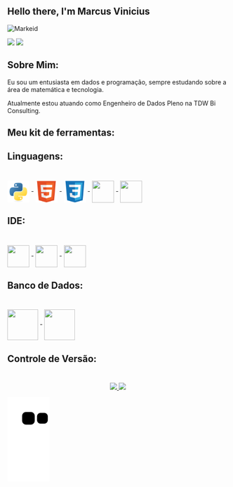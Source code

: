 ## Hello there, I'm Marcus Vinicius

<p align="left"> <img src="https://komarev.com/ghpvc/?username=riccomoura&label=Profile%20views&color=0e75b6&style=flat" alt="Markeid" /> </p>
<div>
  <a href="https://github.com/Markeid" target="_blank"><img src="https://img.shields.io/badge/GitHub-100000?style=for-the-badge&logo=github&logoColor=white" target="_blank"></a>
  <a href="https://www.linkedin.com/in/marcus-vinicius-ara%C3%BAjo-5a9180198" target="_blank"><img src="https://img.shields.io/badge/LinkedIn-0077B5?style=for-the-badge&logo=linkedin&logoColor=white" target="_blank"></a>
</div>

## Sobre Mim:

Eu sou um entusiasta em dados e programação, sempre estudando sobre a área de matemática e tecnologia.

Atualmente estou atuando como Engenheiro de Dados Pleno na TDW Bi Consulting.

## Meu kit de ferramentas:

## Linguagens: <div style="display: inline_block"><br> 
  <img align="center" height="50" width="50" src="https://raw.githubusercontent.com/devicons/devicon/master/icons/python/python-original.svg">  - <img align="center" height="50" width="50" src="https://raw.githubusercontent.com/devicons/devicon/master/icons/html5/html5-original.svg"> - <img align="center" height="50" width="50" src="https://raw.githubusercontent.com/devicons/devicon/master/icons/css3/css3-original.svg"> - <img align="center" height="50" width="50" src="https://cdn.jsdelivr.net/gh/devicons/devicon@latest/icons/php/php-original.svg"> - <img align="center" height="50" width="50" src="https://cdn.jsdelivr.net/gh/devicons/devicon@latest/icons/apachespark/apachespark-original-wordmark.svg">
          
 </div>
 
## IDE: <div style="display: inline_block"><br> 
<img align="center" height="50" width="50" src="https://cdn.jsdelivr.net/gh/devicons/devicon/icons/pycharm/pycharm-original.svg"> - <img align="center" height="50" width="50" src="https://cdn.jsdelivr.net/gh/devicons/devicon/icons/jupyter/jupyter-original.svg"> - <img align="center" height="50" width="50" src="https://cdn.jsdelivr.net/gh/devicons/devicon/icons/vscode/vscode-original.svg">                 
</div>

## Banco de Dados: <div style="display: inline_block"><br> 
<img align="center" height="70" width="70" src="https://cdn.jsdelivr.net/gh/devicons/devicon/icons/mysql/mysql-original-wordmark.svg"> - <img align="center" height="70" width="70" src="https://cdn.jsdelivr.net/gh/devicons/devicon/icons/postgresql/postgresql-original.svg">
</div>

## Controle de Versão: <div style="display: inline_block"><br> 
<i align="center" height="70" width="70" class="devicon-github-original-wordmark"></i>
</div>

<div align="center">
  <a href="https://github.com/Markeid">
  <img height="180em" src="https://github-readme-stats.vercel.app/api?username=Markeid&show_icons=true&theme=chartreuse-dark"/>
  <img height="180em" src="https://github-readme-stats.vercel.app/api/top-langs/?username=Markeid&layout=compact&langs_count=7&theme=chartreuse-dark"/>
</div>

<div> 

  ![Snake animation](https://github.com/rafaballerini/rafaballerini/blob/output/github-contribution-grid-snake.svg)
  
</div>
